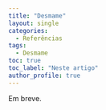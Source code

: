 ```yaml
---
title: "Desmame"
layout: single
categories:
  - Referências
tags:
  - Desmame
toc: true
toc_label: "Neste artigo"
author_profile: true
---
```

Em breve.